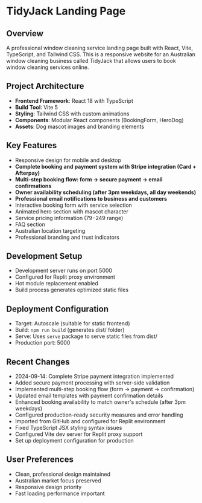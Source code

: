 # TidyJack Landing Page

## Overview
A professional window cleaning service landing page built with React, Vite, TypeScript, and Tailwind CSS. This is a responsive website for an Australian window cleaning business called TidyJack that allows users to book window cleaning services online.

## Project Architecture
- **Frontend Framework**: React 18 with TypeScript
- **Build Tool**: Vite 5
- **Styling**: Tailwind CSS with custom animations
- **Components**: Modular React components (BookingForm, HeroDog)
- **Assets**: Dog mascot images and branding elements

## Key Features
- Responsive design for mobile and desktop
- **Complete booking and payment system with Stripe integration (Card + Afterpay)**
- **Multi-step booking flow: form → secure payment → email confirmations**
- **Owner availability scheduling (after 3pm weekdays, all day weekends)**
- **Professional email notifications to business and customers**
- Interactive booking form with service selection
- Animated hero section with mascot character
- Service pricing information ($79-$249 range)
- FAQ section
- Australian location targeting
- Professional branding and trust indicators

## Development Setup
- Development server runs on port 5000
- Configured for Replit proxy environment
- Hot module replacement enabled
- Build process generates optimized static files

## Deployment Configuration
- Target: Autoscale (suitable for static frontend)
- Build: `npm run build` (generates dist/ folder)
- Serve: Uses `serve` package to serve static files from dist/
- Production port: 5000

## Recent Changes
- 2024-09-14: Complete Stripe payment integration implemented
- Added secure payment processing with server-side validation
- Implemented multi-step booking flow (form → payment → confirmation)
- Updated email templates with payment confirmation details
- Enhanced booking availability to match owner's schedule (after 3pm weekdays)
- Configured production-ready security measures and error handling
- Imported from GitHub and configured for Replit environment
- Fixed TypeScript JSX styling syntax issues
- Configured Vite dev server for Replit proxy support
- Set up deployment configuration for production

## User Preferences
- Clean, professional design maintained
- Australian market focus preserved
- Responsive design priority
- Fast loading performance important